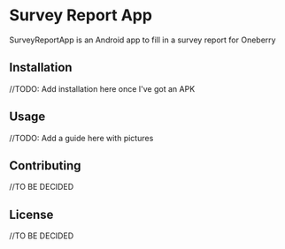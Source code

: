 # Survey Report App

SurveyReportApp is an Android app to fill in a survey report for Oneberry

## Installation

//TODO: Add installation here once I've got an APK

## Usage

//TODO: Add a guide here with pictures

## Contributing

//TO BE DECIDED

## License

//TO BE DECIDED